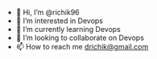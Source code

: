 - 👋 Hi, I’m @richik96
- 👀 I’m interested in Devops
- 🌱 I’m currently learning Devops
- 💞️ I’m looking to collaborate on Devops
- 📫 How to reach me drichik@gmail.com

<!---
richik96/richik96 is a ✨ special ✨ repository because its `README.md` (this file) appears on your GitHub profile.
You can click the Preview link to take a look at your changes.
--->
